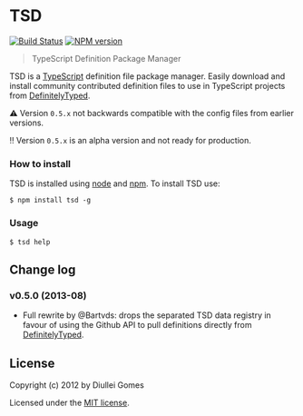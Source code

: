 # TSD

[![Build Status](https://secure.travis-ci.org/Diullei/tsd.png?branch=develop-0.5.x)](http://travis-ci.org/Diullei/tsd) [![NPM version](https://badge.fury.io/js/tsd.png)](http://badge.fury.io/js/tsd)

> TypeScript Definition Package Manager


TSD is a [TypeScript](http://www.typescriptlang.org/) definition file package manager. Easily download and install community contributed definition files to use in TypeScript projects from [DefinitelyTyped](https://github.com/borisyankov/DefinitelyTyped).

:warning: Version `0.5.x` not backwards compatible with the config files from earlier versions.

:bangbang: Version `0.5.x` is an alpha version and not ready for production. 

### How to install

TSD is installed using [node](http://nodejs.org/) and [npm](https://npmjs.org/). To install TSD use:

    $ npm install tsd -g

### Usage

    $ tsd help

## Change log

### v0.5.0 (2013-08)

* Full rewrite by @Bartvds: drops the separated TSD data registry in favour of using the Github API to pull definitions directly from [DefinitelyTyped](https://github.com/borisyankov/DefinitelyTyped).

## License

Copyright (c) 2012 by Diullei Gomes

Licensed under the [MIT license](https://raw.github.com/Diullei/tsd/master/LICENSE.txt).